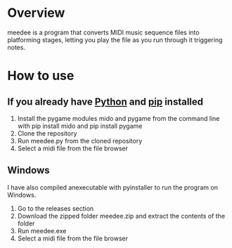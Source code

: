 # Overview
meedee is a program that converts MIDI music sequence files into platforming stages, letting you play the file as you run through it triggering notes.

# How to use
## If you already have [Python](https://www.python.org/) and [pip](https://pypi.org/project/pip/) installed
1. Install the pygame modules mido and pygame from the command line with pip install mido and pip install pygame
1. Clone the repository 
1. Run meedee.py from the cloned repository
1. Select a midi file from the file browser
## Windows
I have also compiled anexecutable with pyinstaller to run the program on Windows. 
1. Go to the releases section
1. Download the zipped folder meedee.zip and extract the contents of the folder
1. Run meedee.exe
1. Select a midi file from the file browser
